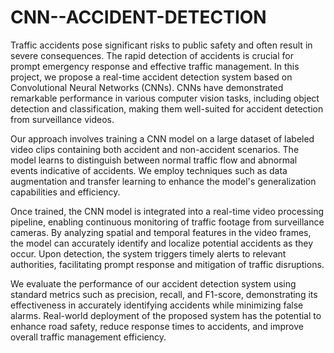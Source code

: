 # CNN--ACCIDENT-DETECTION
Traffic accidents pose significant risks to public safety and often result in severe consequences. The rapid detection of accidents is crucial for prompt emergency response and effective traffic management. In this project, we propose a real-time accident detection system based on Convolutional Neural Networks (CNNs). CNNs have demonstrated remarkable performance in various computer vision tasks, including object detection and classification, making them well-suited for accident detection from surveillance videos.

Our approach involves training a CNN model on a large dataset of labeled video clips containing both accident and non-accident scenarios. The model learns to distinguish between normal traffic flow and abnormal events indicative of accidents. We employ techniques such as data augmentation and transfer learning to enhance the model's generalization capabilities and efficiency.

Once trained, the CNN model is integrated into a real-time video processing pipeline, enabling continuous monitoring of traffic footage from surveillance cameras. By analyzing spatial and temporal features in the video frames, the model can accurately identify and localize potential accidents as they occur. Upon detection, the system triggers timely alerts to relevant authorities, facilitating prompt response and mitigation of traffic disruptions.

We evaluate the performance of our accident detection system using standard metrics such as precision, recall, and F1-score, demonstrating its effectiveness in accurately identifying accidents while minimizing false alarms. Real-world deployment of the proposed system has the potential to enhance road safety, reduce response times to accidents, and improve overall traffic management efficiency.
